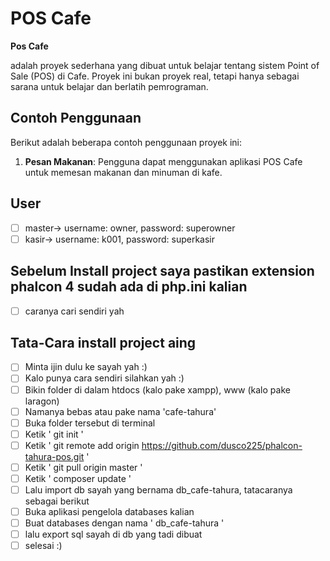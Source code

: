 # POS Cafe

**Pos Cafe** 

adalah proyek sederhana yang dibuat untuk belajar tentang sistem Point of Sale (POS) di Cafe. Proyek ini bukan proyek real, tetapi hanya sebagai sarana untuk belajar dan berlatih pemrograman.


## Contoh Penggunaan

Berikut adalah beberapa contoh penggunaan proyek ini:

1. **Pesan Makanan**: Pengguna dapat menggunakan aplikasi POS Cafe untuk memesan makanan dan minuman di kafe.


## User
  - [ ] master-> username: owner, password: superowner 
  - [ ] kasir-> username: k001, password: superkasir 

## Sebelum Install project saya pastikan extension phalcon 4 sudah ada di php.ini kalian
- [ ] caranya cari sendiri yah

## Tata-Cara install project aing
- [ ] Minta ijin dulu ke sayah yah :)
- [ ] Kalo punya cara sendiri silahkan yah :)
- [ ] Bikin folder di dalam htdocs (kalo pake xampp), www (kalo pake laragon)
- [ ] Namanya bebas atau pake nama 'cafe-tahura'
- [ ] Buka folder tersebut di terminal
- [ ] Ketik ' git init '
- [ ] Ketik ' git remote add origin https://github.com/dusco225/phalcon-tahura-pos.git '
- [ ] Ketik ' git pull origin master '
- [ ] Ketik ' composer update '
- [ ] Lalu import db sayah yang bernama db_cafe-tahura, tatacaranya sebagai berikut
- [ ] Buka aplikasi pengelola databases kalian
- [ ] Buat databases dengan nama ' db_cafe-tahura '
- [ ] lalu export sql sayah di db yang tadi dibuat
- [ ] selesai :)
